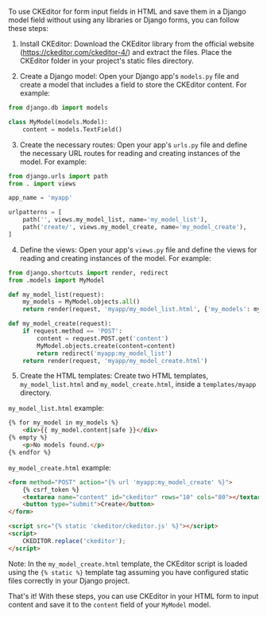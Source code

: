 To use CKEditor for form input fields in HTML and save them in a Django model field without using any libraries or Django forms, you can follow these steps:

1. Install CKEditor: Download the CKEditor library from the official website (https://ckeditor.com/ckeditor-4/) and extract the files. Place the CKEditor folder in your project's static files directory.

2. Create a Django model: Open your Django app's `models.py` file and create a model that includes a field to store the CKEditor content. For example:

```python
from django.db import models

class MyModel(models.Model):
    content = models.TextField()
```

3. Create the necessary routes: Open your app's `urls.py` file and define the necessary URL routes for reading and creating instances of the model. For example:

```python
from django.urls import path
from . import views

app_name = 'myapp'

urlpatterns = [
    path('', views.my_model_list, name='my_model_list'),
    path('create/', views.my_model_create, name='my_model_create'),
]
```

4. Define the views: Open your app's `views.py` file and define the views for reading and creating instances of the model. For example:

```python
from django.shortcuts import render, redirect
from .models import MyModel

def my_model_list(request):
    my_models = MyModel.objects.all()
    return render(request, 'myapp/my_model_list.html', {'my_models': my_models})

def my_model_create(request):
    if request.method == 'POST':
        content = request.POST.get('content')
        MyModel.objects.create(content=content)
        return redirect('myapp:my_model_list')
    return render(request, 'myapp/my_model_create.html')
```

5. Create the HTML templates: Create two HTML templates, `my_model_list.html` and `my_model_create.html`, inside a `templates/myapp` directory. 

`my_model_list.html` example:
```html
{% for my_model in my_models %}
    <div>{{ my_model.content|safe }}</div>
{% empty %}
    <p>No models found.</p>
{% endfor %}
```

`my_model_create.html` example:
```html
<form method="POST" action="{% url 'myapp:my_model_create' %}">
    {% csrf_token %}
    <textarea name="content" id="ckeditor" rows="10" cols="80"></textarea>
    <button type="submit">Create</button>
</form>

<script src="{% static 'ckeditor/ckeditor.js' %}"></script>
<script>
    CKEDITOR.replace('ckeditor');
</script>
```

Note: In the `my_model_create.html` template, the CKEditor script is loaded using the `{% static %}` template tag assuming you have configured static files correctly in your Django project.

That's it! With these steps, you can use CKEditor in your HTML form to input content and save it to the `content` field of your `MyModel` model.

